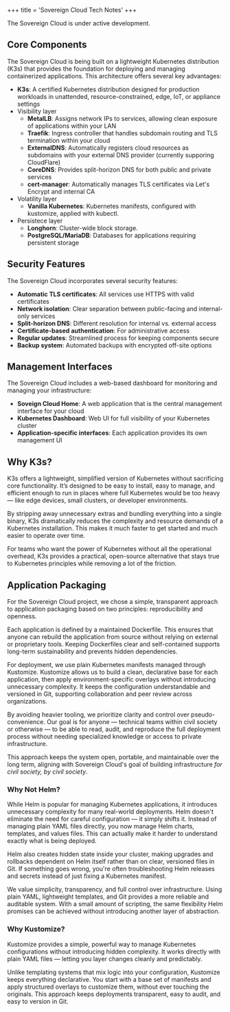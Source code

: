 +++
title = 'Sovereign Cloud Tech Notes'
+++

The Sovereign Cloud is under active development.

## Core Components

The Sovereign Cloud is being built on a lightweight Kubernetes distribution (K3s) that provides the foundation for deploying and managing containerized applications. This architecture offers several key advantages:

- **K3s**: A certified Kubernetes distribution designed for production workloads in unattended, resource-constrained, edge, IoT, or appliance settings
- Visibility layer
  - **MetalLB**: Assigns network IPs to services, allowing clean exposure of applications within your LAN
  - **Traefik**: Ingress controller that handles subdomain routing and TLS termination within your cloud
  - **ExternalDNS**: Automatically registers cloud resources as subdomains with your external DNS provider (currently supporing CloudFlare)
  - **CoreDNS**: Provides split-horizon DNS for both public and private services
  - **cert-manager**: Automatically manages TLS certificates via Let's Encrypt and internal CA
- Volatility layer
  - **Vanilla Kubernetes**: Kubernetes manifests, configured with kustomize, applied with kubectl.
- Persistece layer
  - **Longhorn**: Cluster-wide block storage.
  - **PostgreSQL/MariaDB**: Databases for applications requiring persistent storage

## Security Features

The Sovereign Cloud incorporates several security features:

- **Automatic TLS certificates**: All services use HTTPS with valid certificates
- **Network isolation**: Clear separation between public-facing and internal-only services
- **Split-horizon DNS**: Different resolution for internal vs. external access
- **Certificate-based authentication**: For administrative access
- **Regular updates**: Streamlined process for keeping components secure
- **Backup system**: Automated backups with encrypted off-site options

## Management Interfaces

The Sovereign Cloud includes a web-based dashboard for monitoring and managing your infrastructure:

- **Soveign Cloud Home**: A web application that is the central management interface for your cloud
- **Kubernetes Dashboard**: Web UI for full visibility of your Kubernetes cluster
- **Application-specific interfaces**: Each application provides its own management UI

## Why K3s?

K3s offers a lightweight, simplified version of Kubernetes without sacrificing core functionality. It’s designed to be easy to install, easy to manage, and efficient enough to run in places where full Kubernetes would be too heavy — like edge devices, small clusters, or developer environments.

By stripping away unnecessary extras and bundling everything into a single binary, K3s dramatically reduces the complexity and resource demands of a Kubernetes installation. This makes it much faster to get started and much easier to operate over time.

For teams who want the power of Kubernetes without all the operational overhead, K3s provides a practical, open-source alternative that stays true to Kubernetes principles while removing a lot of the friction.

## Application Packaging

For the Sovereign Cloud project, we chose a simple, transparent approach to application packaging based on two principles: reproducibility and openness.

Each application is defined by a maintained Dockerfile. This ensures that anyone can rebuild the application from source without relying on external or proprietary tools. Keeping Dockerfiles clear and self-contained supports long-term sustainability and prevents hidden dependencies.

For deployment, we use plain Kubernetes manifests managed through Kustomize. Kustomize allows us to build a clean, declarative base for each application, then apply environment-specific overlays without introducing unnecessary complexity. It keeps the configuration understandable and versioned in Git, supporting collaboration and peer review across organizations.

By avoiding heavier tooling, we prioritize clarity and control over pseudo-convenience. Our goal is for anyone — technical teams within civil society or otherwise — to be able to read, audit, and reproduce the full deployment process without needing specialized knowledge or access to private infrastructure.

This approach keeps the system open, portable, and maintainable over the long term, aligning with Sovereign Cloud's goal of building infrastructure _for civil society, by civil society_.

### Why Not Helm?

While Helm is popular for managing Kubernetes applications, it introduces unnecessary complexity for many real-world deployments. Helm doesn't eliminate the need for careful configuration — it simply shifts it. Instead of managing plain YAML files directly, you now manage Helm charts, templates, and values files. This can actually make it harder to understand exactly what is being deployed.

Helm also creates hidden state inside your cluster, making upgrades and rollbacks dependent on Helm itself rather than on clear, versioned files in Git. If something goes wrong, you're often troubleshooting Helm releases and secrets instead of just fixing a Kubernetes manifest.

We value simplicity, transparency, and full control over infrastructure. Using plain YAML, lightweight templates, and Git provides a more reliable and auditable system. With a small amount of scripting, the same flexibility Helm promises can be achieved without introducing another layer of abstraction.

### Why Kustomize?

Kustomize provides a simple, powerful way to manage Kubernetes configurations without introducing hidden complexity. It works directly with plain YAML files — letting you layer changes cleanly and predictably.

Unlike templating systems that mix logic into your configuration, Kustomize keeps everything declarative. You start with a base set of manifests and apply structured overlays to customize them, without ever touching the originals. This approach keeps deployments transparent, easy to audit, and easy to version in Git.
